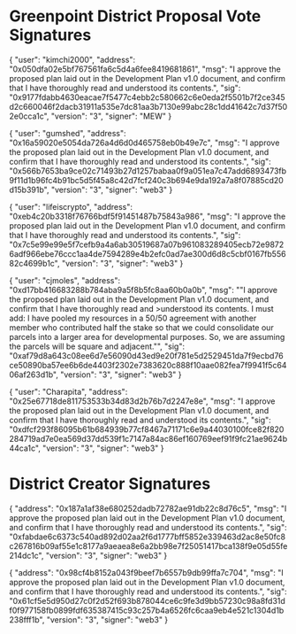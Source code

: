 # Greenpoint District Proposal Vote Signatures


{
"user": "kimchi2000",
"address": "0x050dfa02e5bf767561fa6c5d4a6fee8419681861",
"msg": "I approve the proposed plan laid out in the Development Plan v1.0 document, and confirm that I have thoroughly read and understood its contents.",
"sig": "0x9177fdabb4630eacae7f5477c4ebb2c580662c6e0eda2f5501b7f2ce345d2c660046f2dacb31911a535e7dc81aa3b7130e99abc28c1dd41642c7d37f502e0cca1c",
"version": "3",
"signer": "MEW"
}

{
"user": "gumshed",
"address": "0x16a59020e5054da726a4d6d0d465758eb0b49e7c",
"msg": "I approve the proposed plan laid out in the Development Plan v1.0 document, and confirm that I have thoroughly read and understood its contents.",
"sig": "0x566b7653ba9ce02c71493b27d1257babaa0f9a051ea7c47add6893473fb9f11d1b96fc4b91bc5d5f45a8c42d7fcf240c3b694e9da192a7a8f07885cd20d15b391b",
"version": "3",
"signer": "web3"
}

{
"user": "lifeiscrypto",
"address": "0xeb4c20b3318f76766bdf5f91451487b75843a986",
"msg": "I approve the proposed plan laid out in the Development Plan v1.0 document, and confirm that I have thoroughly read and understood its contents.",
"sig": "0x7c5e99e99e5f7cefb9a4a6ab30519687a07b961083289405ecb72e98726adf966ebe76ccc1aa4de7594289e4b2efc0ad7ae300d6d8c5cbf0167fb55682c4699b1c",
"version": "3",
"signer": "web3"
}

{
"user": "cjmoles",
"address": "0xd17bb416683288b784aba9a5f8b5fc8aa60b0a0b",
"msg": ""I approve the proposed plan laid out in the Development Plan v1.0 document, and confirm that I have thoroughly read and >understood its contents. I must add: I have pooled my resources in a 50/50 agreement with another member who contributed half the stake so that we could consolidate our parcels into a larger area for developmental purposes. So, we are assuming the parcels will be square and adjacent."",
"sig": "0xaf79d8a643c08ee6d7e56090d43ed9e20f781e5d2529451da7f9ecbd76ce50890ba57ee6b6de4403f2302e7383620c888f10aae082fea7f9941f5c6406af263d1b",
"version": "3",
"signer": "web3"
}

{
"user": "Charapita",
"address": "0x25e67718de811753533b34d83d2b76b7d2247e8e",
"msg": "I approve the proposed plan laid out in the Development Plan v1.0 document, and confirm that I have thoroughly read and understood its contents.",
"sig": "0xdfcf293f86095b61b684939b77cf8467a71171c6e9a44030100fce82f820284719ad7e0ea569d37dd539f1c7147a84ac86ef160769eef91f9fc21ae9624b44ca1c",
"version": "3",
"signer": "web3"
}

# District Creator Signatures

{
"address": "0x187a1af38e680252dadb72782ae91db22c8d76c5",
"msg": "I approve the proposed plan laid out in the Development Plan v1.0 document, and confirm that I have thoroughly read and understood its contents.",
"sig": "0xfabdae6c6373c540ad892d02aa2f6d1777bff5852e339463d2ac8e50fc8c267816b09af55e1c8177a9aeaea8e6a2bb98e7f25051417bca138f9e05d55fe214dc1c",
"version": "3",
"signer": "web3"
}

{
"address": "0x98cf4b8152a043f9beef7b6557b9db99ffa7c704",
"msg": "I approve the proposed plan laid out in the Development Plan v1.0 document, and confirm that I have thoroughly read and understood its contents.",
"sig": "0x61cf5e5d950d27c0f2d52f693b878044ce6c9fe3d9bb57230c98a8fd31df0f977158fb0899fdf635387415c93c257b4a6526fc6caa9eb4e521c1304d1b238fff1b",
"version": "3",
"signer": "web3"
}